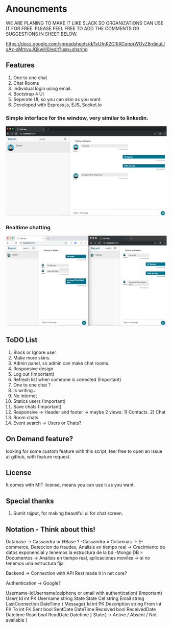 # Anouncments

WE ARE PLANING TO MAKE IT LIKE SLACK SO ORGANIZATIONS CAN USE IT FOR FREE. PLEASE FEEL FREE TO ADD THE COMMENTS OR SUGGESTIONS IN SHEET BELOW.

https://docs.google.com/spreadsheets/d/1vUfnRZCi1iXCqpprWOvZ8rdiduLlxAz-xMmvuJQkwH0/edit?usp=sharing


## Features
 1. One to one chat 
 2. Chat Rooms
 3. Individual login using email.
 4. Bootstrap 4 UI
 5. Seperate UI, so you can skin as you want.
 6. Developed with Express.js, EJS, Socket.io

### Simple interface for the window, very similar to linkedin.
![Interface](singlewindow.png)

### Realtime chatting 
![Interface](bothwindow.png)


## ToDO List
 1. Block or Ignore user
 2. Make more skins.
 3. Admin panel, so admin can make chat rooms.
 4. Responsive design
 5. Log out (Important)
 6. Refresh list when someone is conected (Important)
 7. One to one chat ?
 8. Is writing...
 9. No internet
 10. Statics users (Important)
 11. Save chats (Important)
 12. Responsive -> Header and footer -> maybe 2 views: 1) Contacts. 2) Chat
 13. Room chats
 14. Event search -> Users or Chats?

## On Demand feature?
 looking for some custom feature with this script, feel free to open an issue at github, with feature request.


## License
 It comes with MIT license, means you can use it as you want.

## Special thanks
1. Sumit rajput, for making beautiful ui for chat screen. 


## Notation - Think about this!

Database -> Cassandra or HBase ?
-Cassandra = Columnas -> E-commerce, Deteccion de fraudes, Analisis en tiempo real -> Crecimiento de datos exponencial y tenemos la estructura de la bd
-Mongo DB = Documentos -> Analisis en tiempo real, aplicaciones moviles -> si no tenemos una estructura fija


Backend -> Connection with API Rest made it in net core?

Authentication -> Google? 

Username-IdUsername(celphone or email with authentication) (Important)
User{
    Id int PK
    Username string
    State State
    Cel string 
    Email string 
    LastConnection DateTime
}
Message{
    Id int PK
    Description string
    From int FK
    To int FK
    Sent bool
    SentDate DateTime
    Received bool
    ReceivedDate Datetime 
    Read bool
    ReadDate Datetime
}
State{
    -> Active / Absent / Not available
}
